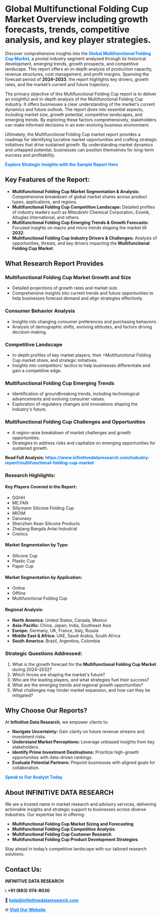 <h1>Global Multifunctional Folding Cup Market Overview including growth forecasts, trends, competitive analysis, and key player strategies.</h1>
<p>
Discover comprehensive insights into the 
<a href="https://www.infinitivedataresearch.com/industry-report/multifunctional-folding-cup-market" rel="dofollow" style="color: #007BFF; text-decoration: none;"><strong>Global Multifunctional Folding Cup Market</strong></a>, a pivotal industry segment analyzed through its historical development, emerging trends, growth prospects, and competitive landscape. This report offers an in-depth analysis of production capacity, revenue structures, cost management, and profit margins. Spanning the forecast period of <strong>2024–2033</strong>, the report highlights key drivers, growth rates, and the market’s current and future trajectory.
</p>
<p>
The primary objective of this Multifunctional Folding Cup report is to deliver an insightful and in-depth analysis of the Multifunctional Folding Cup industry. It offers businesses a clear understanding of the market's current dynamics and future outlook. The report dives into essential aspects, including market size, growth potential, competitive landscapes, and emerging trends. By exploring these factors comprehensively, stakeholders can make informed decisions in an ever-evolving business environment.
</p>
<p>
Ultimately, the Multifunctional Folding Cup market report provides a roadmap for identifying lucrative market opportunities and crafting strategic initiatives that drive sustained growth. By understanding market dynamics and untapped potential, businesses can position themselves for long-term success and profitability.
</p>
<p>
<a href="https://www.infinitivedataresearch.com/request-sample/reportId=107791" style="color: #007BFF; text-decoration: none;"><strong>Explore Strategic Insights with the Sample Report Here</strong></a>
</p>

<h2>Key Features of the Report:</h2>
<ul>
<li><strong>Multifunctional Folding Cup Market Segmentation & Analysis:</strong> Comprehensive breakdown of global market shares across product types, applications, and regions.</li>
<li><strong>Multifunctional Folding Cup Competitive Landscape:</strong> Detailed profiles of industry leaders such as Mitsubishi Chemical Corporation, Evonik, Altuglas International, and others.</li>
<li><strong>Multifunctional Folding Cup Emerging Trends & Growth Forecasts:</strong> Focused insights on macro and micro trends shaping the market till <strong>2032</strong>.</li>
<li><strong>Multifunctional Folding Cup Industry Drivers & Challenges:</strong> Analysis of opportunities, threats, and key drivers impacting the <strong>Multifunctional Folding Cup Market</strong>.</li>
</ul>

<h2>What Research Report Provides</h2>
<h3>Multifunctional Folding Cup Market Growth and Size</h3>
<ul>
<li>Detailed projections of growth rates and market size.</li>
<li>Comprehensive insights into current trends and future opportunities to help businesses forecast demand and align strategies effectively.</li>
</ul>

<h3>Consumer Behavior Analysis</h3>
<ul>
<li>Insights into changing consumer preferences and purchasing behaviors.</li>
<li>Analysis of demographic shifts, evolving attitudes, and factors driving decision-making.</li>
</ul>

<h3>Competitive Landscape</h3>
<ul>
<li>In-depth profiles of key market players, their >Multifunctional Folding Cup market share, and strategic initiatives.</li>
<li>Insights into competitors' tactics to help businesses differentiate and gain a competitive edge.</li>
</ul>

<h3>Multifunctional Folding Cup Emerging Trends</h3>
<ul>
<li>Identification of groundbreaking trends, including technological advancements and evolving consumer values.</li>
<li>Exploration of regulatory changes and innovations shaping the industry's future.</li>
</ul>

<h3>Multifunctional Folding Cup Challenges and Opportunities</h3>
<ul>
<li>A region-wise breakdown of market challenges and growth opportunities.</li>
<li>Strategies to address risks and capitalize on emerging opportunities for sustained growth.</li>
</ul>
<p><strong>Read Full Analysis:</strong> <a href="https://www.infinitivedataresearch.com/industry-report/multifunctional-folding-cup-market" rel="dofollow" style="color: #007BFF; text-decoration: none;"><strong>https://www.infinitivedataresearch.com/industry-report/multifunctional-folding-cup-market</strong></a></p>
<h3>Research Highlights:</h3>
<h4>Key Players Covered in the Report:</h4>
<ul><li>DGHH</li><li>ME.FAN</li><li>Sillymann Silicone Folding Cup</li><li>MIOIM</li><li>Darunaxy</li><li>Shenzhen Kean Silicone Products</li><li>Zhejiang Bangda Antai Industrial</li><li>Crenics</li></ul>
<h4>Market Segmentation by Type:</h4>
<ul><li>Silicone Cup</li><li>Plastic Cup</li><li>Paper Cup</li></ul>
<h4>Market Segmentation by Application:</h4>
<ul><li>Online</li><li>Offline</li><li>Multifunctional Folding Cup</li></ul>

<h4>Regional Analysis:</h4>
<ul>
<li><strong>North America:</strong> United States, Canada, Mexico</li>
<li><strong>Asia-Pacific:</strong> China, Japan, India, Southeast Asia</li>
<li><strong>Europe:</strong> Germany, UK, France, Italy, Russia</li>
<li><strong>Middle East & Africa:</strong> UAE, Saudi Arabia, South Africa</li>
<li><strong>South America:</strong> Brazil, Argentina, Colombia</li>
</ul>

<h3>Strategic Questions Addressed:</h3>
<ol>
<li>What is the growth forecast for the <strong>Multifunctional Folding Cup Market</strong> during 2024–2032?</li>
<li>Which forces are shaping the market's future?</li>
<li>Who are the leading players, and what strategies fuel their success?</li>
<li>What are the emerging trends and regional growth opportunities?</li>
<li>What challenges may hinder market expansion, and how can they be mitigated?</li>
</ol>

<h2>Why Choose Our Reports?</h2>
<p>At <strong>Infinitive Data Research</strong>, we empower clients to:</p>
<ul>
<li><strong>Navigate Uncertainty:</strong> Gain clarity on future revenue streams and investment risks.</li>
<li><strong>Understand Market Perceptions:</strong> Leverage unbiased insights from key stakeholders.</li>
<li><strong>Identify Prime Investment Destinations:</strong> Prioritize high-growth opportunities with data-driven rankings.</li>
<li><strong>Evaluate Potential Partners:</strong> Pinpoint businesses with aligned goals for collaboration.</li>
</ul>
<p><a href="https://www.infinitivedataresearch.com/industry-report/multifunctional-folding-cup-market" rel="dofollow" style="color: #007BFF; text-decoration: none;"><strong>Speak to Our Analyst Today</strong></a></p>

<h2>About INFINITIVE DATA RESEARCH</h2>
<p>We are a trusted name in market research and advisory services, delivering actionable insights and strategic support to businesses across diverse industries. Our expertise lies in offering:</p>
<ul>
<li><strong>Multifunctional Folding Cup Market Sizing and Forecasting</strong></li>
<li><strong>Multifunctional Folding Cup Competitive Analysis</strong></li>
<li><strong>Multifunctional Folding Cup Customer Research</strong></li>
<li><strong>Multifunctional Folding Cup Product Development Strategies</strong></li>
</ul>
<p>Stay ahead in today’s competitive landscape with our tailored research solutions.</p>

<h2>Contact Us:</h2>
<p><strong>INFINITIVE DATA RESEARCH</strong></p>
<p>📞 <strong>+91 (883) 074-8030</strong></p>
<p>📧 <strong><a href="mailto:help@infinitivedataresearch.com" style="color: #007BFF;">help@infinitivedataresearch.com</a></strong></p>
<p>🌐 <strong><a href="https://www.infinitivedataresearch.com" rel="dofollow" style="color: #007BFF;">Visit Our Website</a></strong></p>